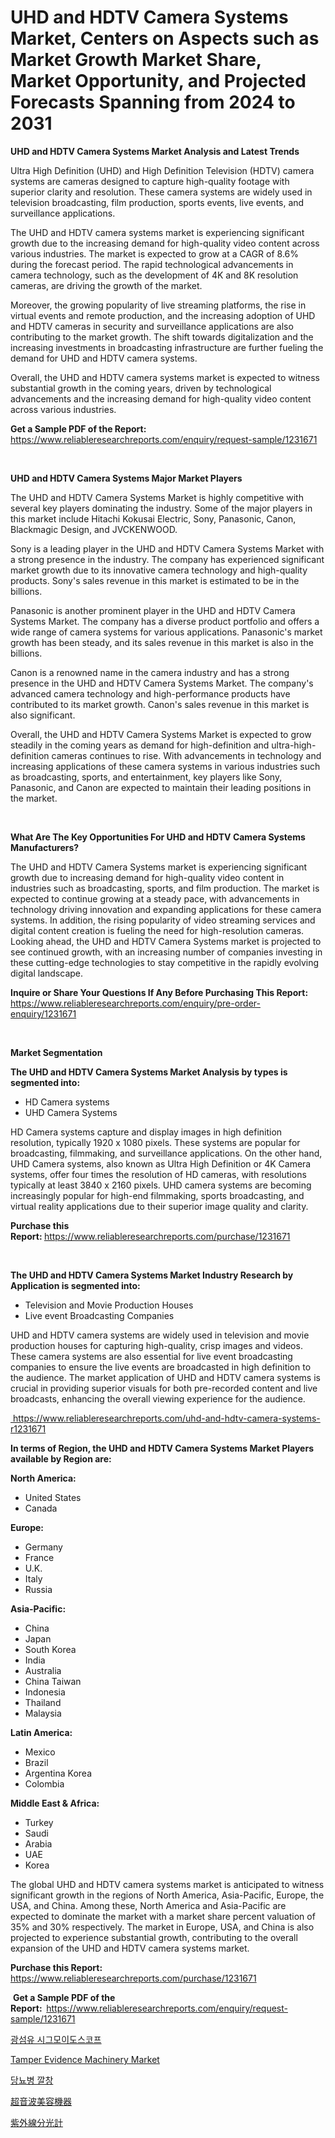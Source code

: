 <p><h1>UHD and HDTV Camera Systems Market, Centers on Aspects such as Market Growth Market Share, Market Opportunity, and Projected Forecasts Spanning from 2024 to 2031</h1></p><p><strong>UHD and HDTV Camera Systems Market Analysis and Latest Trends</strong></p>
<p><p>Ultra High Definition (UHD) and High Definition Television (HDTV) camera systems are cameras designed to capture high-quality footage with superior clarity and resolution. These camera systems are widely used in television broadcasting, film production, sports events, live events, and surveillance applications.</p><p>The UHD and HDTV camera systems market is experiencing significant growth due to the increasing demand for high-quality video content across various industries. The market is expected to grow at a CAGR of 8.6% during the forecast period. The rapid technological advancements in camera technology, such as the development of 4K and 8K resolution cameras, are driving the growth of the market.</p><p>Moreover, the growing popularity of live streaming platforms, the rise in virtual events and remote production, and the increasing adoption of UHD and HDTV cameras in security and surveillance applications are also contributing to the market growth. The shift towards digitalization and the increasing investments in broadcasting infrastructure are further fueling the demand for UHD and HDTV camera systems.</p><p>Overall, the UHD and HDTV camera systems market is expected to witness substantial growth in the coming years, driven by technological advancements and the increasing demand for high-quality video content across various industries.</p></p>
<p><strong>Get a Sample PDF of the Report:&nbsp;</strong> <a href="https://www.reliableresearchreports.com/enquiry/request-sample/1231671">https://www.reliableresearchreports.com/enquiry/request-sample/1231671</a></p>
<p>&nbsp;</p>
<p><strong>UHD and HDTV Camera Systems Major Market Players</strong></p>
<p><p>The UHD and HDTV Camera Systems Market is highly competitive with several key players dominating the industry. Some of the major players in this market include Hitachi Kokusai Electric, Sony, Panasonic, Canon, Blackmagic Design, and JVCKENWOOD.</p><p>Sony is a leading player in the UHD and HDTV Camera Systems Market with a strong presence in the industry. The company has experienced significant market growth due to its innovative camera technology and high-quality products. Sony's sales revenue in this market is estimated to be in the billions.</p><p>Panasonic is another prominent player in the UHD and HDTV Camera Systems Market. The company has a diverse product portfolio and offers a wide range of camera systems for various applications. Panasonic's market growth has been steady, and its sales revenue in this market is also in the billions.</p><p>Canon is a renowned name in the camera industry and has a strong presence in the UHD and HDTV Camera Systems Market. The company's advanced camera technology and high-performance products have contributed to its market growth. Canon's sales revenue in this market is also significant.</p><p>Overall, the UHD and HDTV Camera Systems Market is expected to grow steadily in the coming years as demand for high-definition and ultra-high-definition cameras continues to rise. With advancements in technology and increasing applications of these camera systems in various industries such as broadcasting, sports, and entertainment, key players like Sony, Panasonic, and Canon are expected to maintain their leading positions in the market.</p></p>
<p>&nbsp;</p>
<p><strong>What Are The Key Opportunities For UHD and HDTV Camera Systems Manufacturers?</strong></p>
<p><p>The UHD and HDTV Camera Systems market is experiencing significant growth due to increasing demand for high-quality video content in industries such as broadcasting, sports, and film production. The market is expected to continue growing at a steady pace, with advancements in technology driving innovation and expanding applications for these camera systems. In addition, the rising popularity of video streaming services and digital content creation is fueling the need for high-resolution cameras. Looking ahead, the UHD and HDTV Camera Systems market is projected to see continued growth, with an increasing number of companies investing in these cutting-edge technologies to stay competitive in the rapidly evolving digital landscape.</p></p>
<p><strong>Inquire or Share Your Questions If Any Before Purchasing This Report:</strong> <a href="https://www.reliableresearchreports.com/enquiry/pre-order-enquiry/1231671">https://www.reliableresearchreports.com/enquiry/pre-order-enquiry/1231671</a></p>
<p>&nbsp;</p>
<p><strong>Market Segmentation</strong></p>
<p><strong>The UHD and HDTV Camera Systems Market Analysis by types is segmented into:</strong></p>
<p><ul><li>HD Camera systems</li><li>UHD Camera Systems</li></ul></p>
<p><p>HD Camera systems capture and display images in high definition resolution, typically 1920 x 1080 pixels. These systems are popular for broadcasting, filmmaking, and surveillance applications. On the other hand, UHD Camera systems, also known as Ultra High Definition or 4K Camera systems, offer four times the resolution of HD cameras, with resolutions typically at least 3840 x 2160 pixels. UHD camera systems are becoming increasingly popular for high-end filmmaking, sports broadcasting, and virtual reality applications due to their superior image quality and clarity.</p></p>
<p><strong>Purchase this Report:&nbsp;</strong><a href="https://www.reliableresearchreports.com/purchase/1231671">https://www.reliableresearchreports.com/purchase/1231671</a></p>
<p>&nbsp;</p>
<p><strong>The UHD and HDTV Camera Systems Market Industry Research by Application is segmented into:</strong></p>
<p><ul><li>Television and Movie Production Houses</li><li>Live event Broadcasting Companies</li></ul></p>
<p><p>UHD and HDTV camera systems are widely used in television and movie production houses for capturing high-quality, crisp images and videos. These camera systems are also essential for live event broadcasting companies to ensure the live events are broadcasted in high definition to the audience. The market application of UHD and HDTV camera systems is crucial in providing superior visuals for both pre-recorded content and live broadcasts, enhancing the overall viewing experience for the audience.</p></p>
<p><a href="https://www.reliableresearchreports.com/uhd-and-hdtv-camera-systems-r1231671">&nbsp;https://www.reliableresearchreports.com/uhd-and-hdtv-camera-systems-r1231671</a></p>
<p><strong>In terms of Region, the UHD and HDTV Camera Systems Market Players available by Region are:</strong></p>
<p>
    <p> <strong> North America: </strong>
        <ul>
            <li>United States</li>
            <li>Canada</li>
        </ul>
        </p> 
    <p> <strong> Europe: </strong>
        <ul>
            <li>Germany</li>
            <li>France</li>
            <li>U.K.</li>
            <li>Italy</li>
            <li>Russia</li>
        </ul>
        </p> 
    <p> <strong> Asia-Pacific: </strong>
        <ul>
            <li>China</li>
            <li>Japan</li>
            <li>South Korea</li>
            <li>India</li>
            <li>Australia</li>
            <li>China Taiwan</li>
            <li>Indonesia</li>
            <li>Thailand</li>
            <li>Malaysia</li>
        </ul>
        </p> 
    <p> <strong> Latin America: </strong>
        <ul>
            <li>Mexico</li>
            <li>Brazil</li>
            <li>Argentina Korea</li>
            <li>Colombia</li>
        </ul>
        </p> 
    <p> <strong> Middle East & Africa: </strong>
        <ul>
            <li>Turkey</li>
            <li>Saudi</li>
            <li>Arabia</li>
            <li>UAE</li>
            <li>Korea</li>
        </ul>
    </p>
    </p>
<p><p>The global UHD and HDTV camera systems market is anticipated to witness significant growth in the regions of North America, Asia-Pacific, Europe, the USA, and China. Among these, North America and Asia-Pacific are expected to dominate the market with a market share percent valuation of 35% and 30% respectively. The market in Europe, USA, and China is also projected to experience substantial growth, contributing to the overall expansion of the UHD and HDTV camera systems market.</p></p>
<p><strong>Purchase this Report: </strong><a href="https://www.reliableresearchreports.com/purchase/1231671">https://www.reliableresearchreports.com/purchase/1231671</a></p>
<p>&nbsp;<strong>Get a Sample PDF of the Report:&nbsp;&nbsp;</strong><a href="https://www.reliableresearchreports.com/enquiry/request-sample/1231671">https://www.reliableresearchreports.com/enquiry/request-sample/1231671</a></p>
<p><strong></strong></p>
<p><p><a href="https://github.com/CliftonFisher9067/Market-Research-Report-List-1/blob/main/910067037672.md">광섬유 시그모이도스코프</a></p><p><a href="https://github.com/juancolorado15/Market-Research-Report-List-2/blob/main/tamper-evidence-machinery-market.md">Tamper Evidence Machinery Market</a></p><p><a href="https://github.com/vskv4779xr1/Market-Research-Report-List-1/blob/main/120174037671.md">당뇨병 깔창</a></p><p><a href="https://github.com/dandier2003/Market-Research-Report-List-1/blob/main/497541739599.md">超音波美容機器</a></p><p><a href="https://github.com/sghwr779811674/Market-Research-Report-List-1/blob/main/919739739598.md">紫外線分光計</a></p></p>